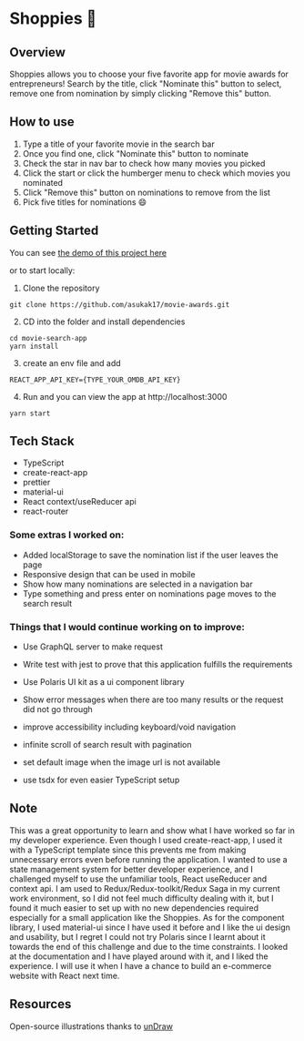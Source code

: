 # Shoppies :movie_camera:

## Overview

Shoppies allows you to choose your five favorite app for movie awards for entrepreneurs!
Search by the title, click "Nominate this" button to select, remove one from nomination by simply clicking "Remove this" button.

## How to use

1. Type a title of your favorite movie in the search bar
2. Once you find one, click "Nominate this" button to nominate
3. Check the star in nav bar to check how many movies you picked
4. Click the start or click the humberger menu to check which movies you nominated
5. Click "Remove this" button on nominations to remove from the list
6. Pick five titles for nominations :smile:

## Getting Started

You can see [the demo of this project here](https://the-shoppies-asuka.netlify.app/)

or to start locally:

1. Clone the repository

```
git clone https://github.com/asukak17/movie-awards.git
```

2. CD into the folder and install dependencies

```
cd movie-search-app
yarn install
```

3. create an env file and add

```
REACT_APP_API_KEY={TYPE_YOUR_OMDB_API_KEY}
```

4. Run and you can view the app at http://localhost:3000

```
yarn start
```

## Tech Stack

- TypeScript
- create-react-app
- prettier
- material-ui
- React context/useReducer api
- react-router

### Some extras I worked on:

- Added localStorage to save the nomination list if the user leaves the page
- Responsive design that can be used in mobile
- Show how many nominations are selected in a navigation bar
- Type something and press enter on nominations page moves to the search result

### Things that I would continue working on to improve:

- Use GraphQL server to make request
- Write test with jest to prove that this application fulfills the requirements
- Use Polaris UI kit as a ui component library
- Show error messages when there are too many results or the request did not go through
- improve accessibility including keyboard/void navigation
- infinite scroll of search result with pagination
- set default image when the image url is not available

- use tsdx for even easier TypeScript setup

## Note

This was a great opportunity to learn and show what I have worked so far in my developer experience. Even though I used create-react-app, I used it with a TypeScript template since this prevents me from making unnecessary errors even before running the application. I wanted to use a state management system for better developer experience, and I challenged myself to use the unfamiliar tools, React useReducer and context api. I am used to Redux/Redux-toolkit/Redux Saga in my current work environment, so I did not feel much difficulty dealing with it, but I found it much easier to set up with no new dependencies required especially for a small application like the Shoppies. As for the component library, I used material-ui since I have used it before and I like the ui design and usability, but I regret I could not try Polaris since I learnt about it towards the end of this challenge and due to the time constraints. I looked at the documentation and I have played around with it, and I liked the experience. I will use it when I have a chance to build an e-commerce website with React next time.

## Resources

Open-source illustrations thanks to [unDraw](https://undraw.co/)
